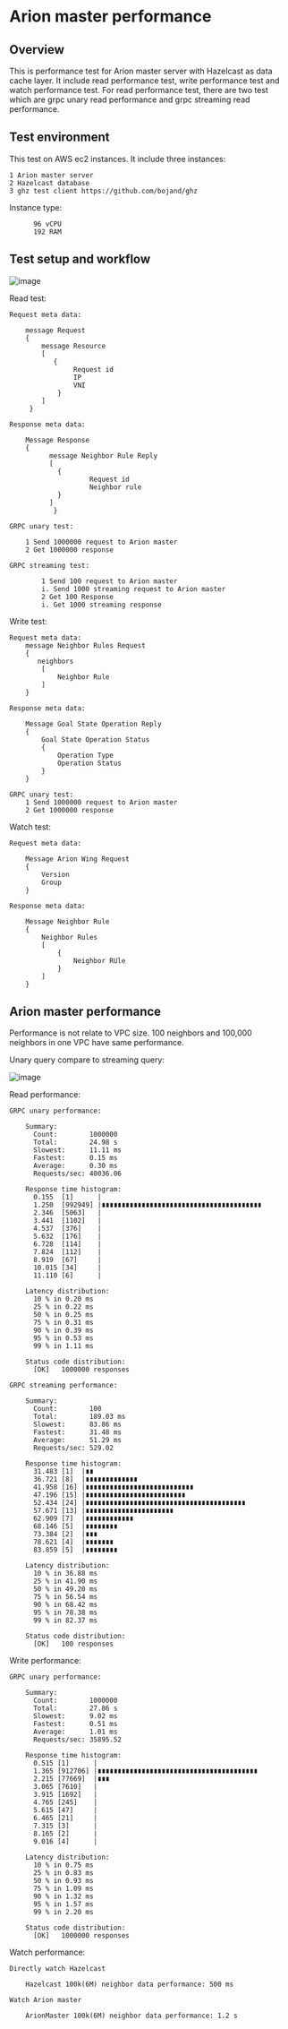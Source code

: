 # Arion master performance
## Overview

This is performance test for Arion master server with Hazelcast as data cache layer. It include read performance test, write performance test and watch performance test. 
For read performance test, there are two test which are grpc unary read performance and grpc streaming read performance.

## Test environment
This test on AWS ec2 instances. It include three instances:

	1 Arion master server
	2 Hazelcast database
	3 ghz test client https://github.com/bojand/ghz
	
Instance type:

          96 vCPU
          192 RAM

## Test setup and workflow
![image](https://user-images.githubusercontent.com/85367145/176714897-666c440d-7eb8-478f-add8-65621ecf7729.png)

Read test:

	Request meta data:
	
		message Request
		{
		    message Resource
			[
			   {
			        Request id
			        IP
			        VNI
			    }
			]
		 }
	
	Response meta data:
	
		Message Response
		{
			  message Neighbor Rule Reply 
			  [
				{
				        Request id
				        Neighbor rule
				}
			  ]
	           }
		
	GRPC unary test:
	
		1 Send 1000000 request to Arion master
		2 Get 1000000 response
	
	GRPC streaming test:
    
	        1 Send 100 request to Arion master
			i. Send 1000 streaming request to Arion master
	        2 Get 100 Response 
			i. Get 1000 streaming response

Write test:
	
	Request meta data:
		message Neighbor Rules Request
		{
		   neighbors 
			[
				Neighbor Rule
			]
		}
		
	Response meta data:
	
		Message Goal State Operation Reply
		{
			Goal State Operation Status 
			{
				Operation Type
				Operation Status
			}
		}
	
	GRPC unary test:
		1 Send 1000000 request to Arion master
		2 Get 1000000 response
	
Watch test:

	Request meta data:
		
		Message Arion Wing Request 
		{
			Version
			Group
		}
		
	Response meta data:
		
		Message Neighbor Rule 
		{
			Neighbor Rules
			[
				{
					Neighbor RUle
				}
			]
		}

## Arion master performance
Performance is not relate to VPC size. 100 neighbors and 100,000 neighbors in one VPC have same performance. 


Unary query compare to streaming query:

![image](https://user-images.githubusercontent.com/85367145/176919485-efba4c8d-4d02-4287-bdcd-0a32dfcf089f.png)

Read performance:

	GRPC unary performance:
	
		Summary:
		  Count:        1000000
		  Total:        24.98 s
		  Slowest:      11.11 ms
		  Fastest:      0.15 ms
		  Average:      0.30 ms
		  Requests/sec: 40036.06
		
		Response time histogram:
		  0.155  [1]      |
		  1.250  [992949] |∎∎∎∎∎∎∎∎∎∎∎∎∎∎∎∎∎∎∎∎∎∎∎∎∎∎∎∎∎∎∎∎∎∎∎∎∎∎∎∎
		  2.346  [5063]   |
		  3.441  [1102]   |
		  4.537  [376]    |
		  5.632  [176]    |
		  6.728  [114]    |
		  7.824  [112]    |
		  8.919  [67]     |
		  10.015 [34]     |
		  11.110 [6]      |
		
		Latency distribution:
		  10 % in 0.20 ms
		  25 % in 0.22 ms
		  50 % in 0.25 ms
		  75 % in 0.31 ms
		  90 % in 0.39 ms
		  95 % in 0.53 ms
		  99 % in 1.11 ms
		
		Status code distribution:
		  [OK]   1000000 responses
	
	GRPC streaming performance:
		
    	Summary:
		  Count:        100
		  Total:        189.03 ms
		  Slowest:      83.86 ms
		  Fastest:      31.48 ms
		  Average:      51.29 ms
		  Requests/sec: 529.02
		
		Response time histogram:
		  31.483 [1]  |∎∎
		  36.721 [8]  |∎∎∎∎∎∎∎∎∎∎∎∎∎
		  41.958 [16] |∎∎∎∎∎∎∎∎∎∎∎∎∎∎∎∎∎∎∎∎∎∎∎∎∎∎∎
		  47.196 [15] |∎∎∎∎∎∎∎∎∎∎∎∎∎∎∎∎∎∎∎∎∎∎∎∎∎
		  52.434 [24] |∎∎∎∎∎∎∎∎∎∎∎∎∎∎∎∎∎∎∎∎∎∎∎∎∎∎∎∎∎∎∎∎∎∎∎∎∎∎∎∎
		  57.671 [13] |∎∎∎∎∎∎∎∎∎∎∎∎∎∎∎∎∎∎∎∎∎∎
		  62.909 [7]  |∎∎∎∎∎∎∎∎∎∎∎∎
		  68.146 [5]  |∎∎∎∎∎∎∎∎
		  73.384 [2]  |∎∎∎
		  78.621 [4]  |∎∎∎∎∎∎∎
		  83.859 [5]  |∎∎∎∎∎∎∎∎
		
		Latency distribution:
		  10 % in 36.88 ms
		  25 % in 41.90 ms
		  50 % in 49.20 ms
		  75 % in 56.54 ms
		  90 % in 68.42 ms
		  95 % in 78.38 ms
		  99 % in 82.37 ms
		
		Status code distribution:
		  [OK]   100 responses
	
Write performance:
	
	GRPC unary performance:
    
		Summary:
		  Count:        1000000
		  Total:        27.86 s
		  Slowest:      9.02 ms
		  Fastest:      0.51 ms
		  Average:      1.01 ms
		  Requests/sec: 35895.52
		
		Response time histogram:
		  0.515 [1]      |
		  1.365 [912706] |∎∎∎∎∎∎∎∎∎∎∎∎∎∎∎∎∎∎∎∎∎∎∎∎∎∎∎∎∎∎∎∎∎∎∎∎∎∎∎∎
		  2.215 [77669]  |∎∎∎
		  3.065 [7610]   |
		  3.915 [1692]   |
		  4.765 [245]    |
		  5.615 [47]     |
		  6.465 [21]     |
		  7.315 [3]      |
		  8.165 [2]      |
		  9.016 [4]      |
		
		Latency distribution:
		  10 % in 0.75 ms
		  25 % in 0.83 ms
		  50 % in 0.93 ms
		  75 % in 1.09 ms
		  90 % in 1.32 ms
		  95 % in 1.57 ms
		  99 % in 2.20 ms
		
		Status code distribution:
		  [OK]   1000000 responses

Watch performance:
    
    Directly watch Hazelcast
    
		Hazelcast 100k(6M) neighbor data performance: 500 ms
    
    Watch Arion master
    
		ArionMaster 100k(6M) neighbor data performance: 1.2 s 





